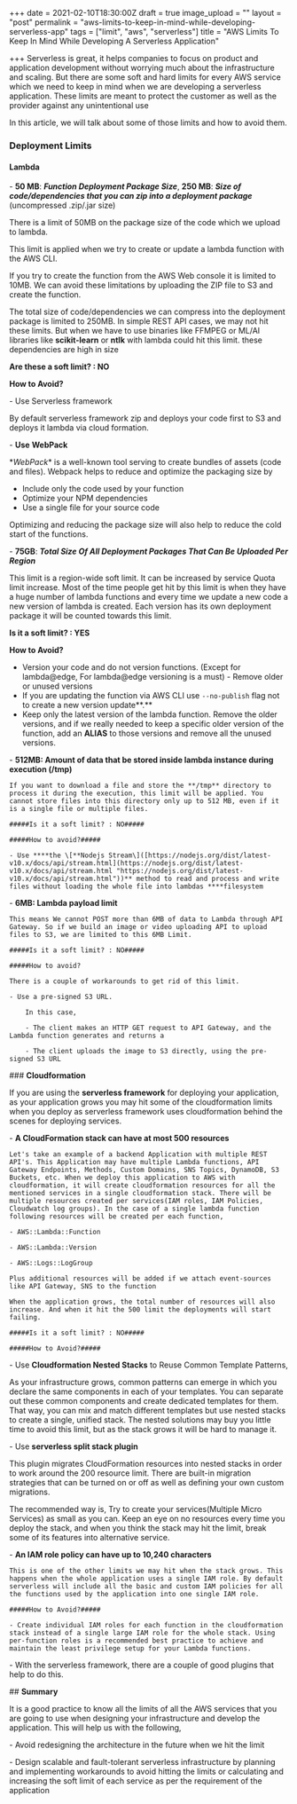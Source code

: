 +++
date = 2021-02-10T18:30:00Z
draft = true
image_upload = ""
layout = "post"
permalink = "aws-limits-to-keep-in-mind-while-developing-serverless-app"
tags = ["limit", "aws", "serverless"]
title = "AWS Limits To Keep In Mind While Developing A Serverless Application"

+++
Serverless is great, it helps companies to focus on product and application development without worrying much about the infrastructure and scaling. But there are some soft and hard limits for every AWS service which we need to keep in mind when we are developing a serverless application. These limits are meant to protect the customer as well as the provider against any unintentional use

In this article, we will talk about some of those limits and how to avoid them.

### Deployment Limits

#### Lambda

\- **50 MB**: **_Function Deployment Package Size_**, **250 MB**: **_Size of code/dependencies that you can zip into a deployment package_** (uncompressed .zip/.jar size)

There is a limit of 50MB on the package size of the code which we upload to lambda.

This limit is applied when we try to create or update a lambda function with the AWS CLI.

If you try to create the function from the AWS Web console it is limited to 10MB. We can avoid these limitations by uploading the ZIP file to S3 and create the function.

The total size of code/dependencies we can compress into the deployment package is limited to 250MB. In simple REST API cases, we may not hit these limits. But when we have to use binaries like FFMPEG or  ML/AI libraries like **scikit-learn** or **ntlk** with lambda could hit this limit. these dependencies are high in size

**Are these a soft limit? : NO**

**How to Avoid?**

\- Use Serverless framework

By default serverless framework zip and deploys your code first to S3 and deploys it lambda via cloud formation.

\- **Use** **WebPack**

\*_WebPack_* is a well-known tool serving to create bundles of assets (code and files). Webpack helps to reduce and optimize the packaging size by

* Include only the code used by your function
* Optimize your NPM dependencies 
* Use a single file for your source code

Optimizing and reducing the package size will also help to reduce the cold start of the functions.

\- **75GB**: **_Total Size Of All Deployment Packages That Can Be Uploaded Per Region_**

This limit is a region-wide soft limit. It can be increased by service Quota limit increase.  Most of the time people get hit by this limit is when they have a huge number of lambda functions and every time we update a new code a new version of lambda is created. Each version has its own deployment package it will be counted towards this limit.  

**Is it a soft limit? : YES** 

**How to Avoid?**  

* Version your code and do not version functions. (Except for lambda@edge, For lambda@edge versioning is a must)  - Remove older or unused versions
* If you are updating the function via AWS CLI use `--no-publish` flag not to create a new version update**.**
* Keep only the latest version of the lambda function. Remove the older versions, and if we really needed to keep a specific older version of the function, add an **ALIAS** to those versions and remove all the unused versions.

\- **512MB: Amount of data that be stored inside lambda instance during execution (/tmp)**

    If you want to download a file and store the **/tmp** directory to process it during the execution, this limit will be applied. You cannot store files into this directory only up to 512 MB, even if it is a single file or multiple files. 
    
    #####Is it a soft limit? : NO#####
    
    #####How to avoid?#####
    
    - Use ****the \[**Nodejs Stream\]([https://nodejs.org/dist/latest-v10.x/docs/api/stream.html](https://nodejs.org/dist/latest-v10.x/docs/api/stream.html "https://nodejs.org/dist/latest-v10.x/docs/api/stream.html"))** method to read and process and write files without loading the whole file into lambdas ****filesystem

\- **6MB: Lambda payload limit**

    This means We cannot POST more than 6MB of data to Lambda through API Gateway. So if we build an image or video uploading API to upload files to S3, we are limited to this 6MB Limit.
    
    #####Is it a soft limit? : NO#####
    
    #####How to avoid?
    
    There is a couple of workarounds to get rid of this limit.
    
    - Use a pre-signed S3 URL.
    
        In this case,
    
        - The client makes an HTTP GET request to API Gateway, and the Lambda function generates and returns a
    
        - The client uploads the image to S3 directly, using the pre-signed S3 URL

\### **Cloudformation**

If you are using the **serverless framework** for deploying your application, as your application grows you may hit some of the cloudformation limits when you deploy as serverless framework uses cloudformation behind the scenes for deploying services.

\- **A CloudFormation stack can have at most 500 resources**

    Let's take an example of a backend Application with multiple REST API's. This Application may have multiple Lambda functions, API Gateway Endpoints, Methods, Custom Domains, SNS Topics, DynamoDB, S3 Buckets, etc. When we deploy this application to AWS with cloudformation, it will create cloudformation resources for all the mentioned services in a single cloudformation stack. There will be multiple resources created per services(IAM roles, IAM Policies, Cloudwatch log groups). In the case of a single lambda function following resources will be created per each function,
    
    - AWS::Lambda::Function
    
    - AWS::Lambda::Version
    
    - AWS::Logs::LogGroup
    
    Plus additional resources will be added if we attach event-sources like API Gateway, SNS to the function
    
    When the application grows, the total number of resources will also increase. And when it hit the 500 limit the deployments will start failing.
    
    #####Is it a soft limit? : NO#####
    
    #####How to Avoid?#####

\- Use **Cloudformation Nested Stacks** to Reuse Common Template Patterns,

As your infrastructure grows, common patterns can emerge in which you declare the same components in each of your templates. You can separate out these common components and create dedicated templates for them. That way, you can mix and match different templates but use nested stacks to create a single, unified stack. The nested solutions may buy you little time to avoid this limit, but as the stack grows it will be hard to manage it.

\- Use **serverless split stack plugin**

This plugin migrates CloudFormation resources into nested stacks in order to work around the 200 resource limit. There are built-in migration strategies that can be turned on or off as well as defining your own custom migrations.

The recommended way is, Try to create your services(Multiple Micro Services) as small as you can. Keep an eye on no resources every time you deploy the stack, and when you think the stack may hit the limit,  break some of its features into alternative service.

\- **An IAM role policy can have up to 10,240 characters**

    This is one of the other limits we may hit when the stack grows. This happens when the whole application uses a single IAM role. By default serverless will include all the basic and custom IAM policies for all the functions used by the application into one single IAM role. 
    
    #####How to Avoid?#####
    
    - Create individual IAM roles for each function in the cloudformation stack instead of a single large IAM role for the whole stack. Using per-function roles is a recommended best practice to achieve and maintain the least privilege setup for your Lambda functions.

\- With the serverless framework, there are a couple of good plugins that help to do this.

\## **Summary**

It is a good practice to know all the limits of all the AWS services that you are going to use when designing your infrastructure and develop the application. This will help us with the following,

\- Avoid redesigning the architecture in the future when we hit the limit

\- Design scalable and fault-tolerant serverless infrastructure by planning and implementing workarounds to avoid hitting the limits or calculating and increasing the soft limit of each service as per the requirement of the application